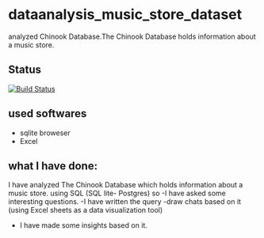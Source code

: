 # dataanalysis_music_store_dataset
  analyzed Chinook Database.The Chinook Database holds information about a music store. 
  
##  Status
[![Build Status](https://img.shields.io/travis/twbs/bootstrap/v4-dev.svg)](https://github.com/superbido/fav-moviewebsite/edit/master/README.md)

## used softwares
- sqlite broweser
- Excel

## what I have done:
I have analyzed The Chinook Database which holds information about a music store. 
using SQL (SQL lite- Postgres) so 
-I have asked some interesting questions. 
-I have written the query 
-draw chats based on it (using Excel sheets as a data visualization tool)
- I have made some insights based on it.
